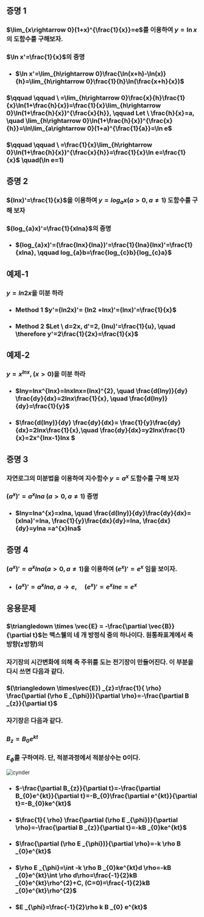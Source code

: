 ## 증명 1
### $\lim_{x\rightarrow 0}(1+x)^{\frac{1}{x}}=e$를 이용하여 $y=\ln x$의 도함수를 구해보자.
### $\ln x'=\frac{1}{x}$의 증명
+ ### $\ln x'=\lim_{h\rightarrow 0}\frac{\ln(x+h)-\ln(x)}{h}=\lim_{h\rightarrow 0}\frac{1}{h}\ln(\frac{x+h}{x})$
### $\qquad \qquad \   =\lim_{h\rightarrow 0}\frac{x}{h}\frac{1}{x}\ln(1+\frac{h}{x})=\frac{1}{x}\lim_{h\rightarrow 0}\ln(1+\frac{h}{x})^{\frac{x}{h}}, \qquad Let \ \frac{h}{x}=a, \quad \lim_{h\rightarrow 0}\ln(1+\frac{h}{x})^{\frac{x}{h}}=\ln\lim_{a\rightarrow 0}(1+a)^{\frac{1}{a}}=\ln e$
### $\qquad \qquad \   =\frac{1}{x}\lim_{h\rightarrow 0}\ln(1+\frac{h}{x})^{\frac{x}{h}}=\frac{1}{x}\ln e=\frac{1}{x}$ \quad(\ln e=1)

## 증명 2
### $(lnx)'=\frac{1}{x}$을 이용하여 $y=log_{a}x(a>0,a\neq 1)$ 도함수를 구해 보자
### $(log_{a}x)'=\frac{1}{xlna}$의 증명
+ ### $(log_{a}x)'=(\frac{lnx}{lna})'=\frac{1}{lna}(lnx)'=\frac{1}{xlna}, \qquad log_{a}b=\frac{log_{c}b}{log_{c}a}$

## 예제-1
### $y=ln2x$을 미분 하라
+ ### Method 1 $y'=(ln2x)'= (ln2 +lnx)'=(lnx)'=\frac{1}{x}$
+ ### Method 2 $Let \ d=2x, d'=2, (lnu)'=\frac{1}{u}, \quad \therefore y'=2\frac{1}{2x}=\frac{1}{x}$

## 예제-2
### $y=x^{lnx},(x>0)$을 미분 하라
+ ### $lny=lnx^{lnx}=lnxlnx=(lnx)^{2}, \quad \frac{d(lny)}{dy} \frac{dy}{dx}=2lnx\frac{1}{x}, \quad \frac{d(lny)}{dy}=\frac{1}{y}$
+ ### $\frac{d(lny)}{dy} \frac{dy}{dx}= \frac{1}{y}\frac{dy}{dx}=2lnx\frac{1}{x},\quad \frac{dy}{dx}=y2lnx\frac{1}{x}=2x^{lnx-1}lnx $


## 증명 3
### 자연로그의 미분법을 이용하여 지수함수 $y=a^{x}$ 도함수를 구해 보자
### $(a^{x})'=a^{x}lna \ (a>0, a\neq 1)$ 증명
+ ### $lny=lna^{x}=xlna, \quad \frac{d(lny)}{dy}\frac{dy}{dx}=(xlna)'=lna, \frac{1}{y}\frac{dx}{dy}=lna, \frac{dx}{dy}=ylna =a^{x}lna$

## 증명 4
### $(a^{x})'=a^{x}lna (a>0, a\neq 1)$을 이용하여 $(e^{x})'=e^{x}$ 임을 보이자.
+ ### $(a^{x})'=a^{x}lna, \ a \to e, \quad (e^{x})'=e^{x}lne=e^{x}$ 

## 응용문제
### $\triangledown \times \vec{E} = -\frac{\partial \vec{B}}{\partial t}$는 맥스웰의 네 개 방정식 중의 하나이다. 원통좌표계에서 축방향(z방향)의  
### 자기장의 시간변화에 의해 축 주위를 도는 전기장이 만들어진다. 이 부분을 다시 쓰면 다음과 같다.
### $(\triangledown \times\vec{E}) _{z}=\frac{1}{ \rho} \frac{\partial (\rho E _{\phi})}{\partial \rho}=-\frac{\partial B _{z}}{\partial t}$
### 자기장은 다음과 같다.
### $B_{z}=B_{0}e^{kt}$
### $E_{\phi}$를 구하여라. 단, 적분과정에서 적분상수는 0이다.
![cynder](https://github.com/DooHub/Electromagnetic_Math/assets/99073912/c198bc90-22d1-4949-919c-6d4b6d4b10bb)

+ ### $-\frac{\partial B_{z}}{\partial t}=-\frac{\partial B_{0}e^{kt}}{\partial t}=-B_{0}\frac{\partial e^{kt}}{\partial t}=-B_{0}ke^{kt}$
+ ### $\frac{1}{ \rho} \frac{\partial (\rho E _{\phi})}{\partial \rho}=-\frac{\partial B _{z}}{\partial t}=-kB _{0}ke^{kt}$
+ ### $\frac{\partial (\rho E _{\phi})}{\partial \rho}=-k \rho B _{0}e^{kt}$
+ ### $\rho E _{\phi}=\int -k \rho B _{0}ke^{kt}d \rho=-kB _{0}e^{kt}\int \rho d\rho=\frac{-1}{2}kB _{0}e^{kt}\rho^{2}+C,  (C=0)=\frac{-1}{2}kB _{0}e^{kt}\rho^{2}$
+ ### $E _{\phi}=\frac{-1}{2}\rho k B _{0} e^{kt}$
